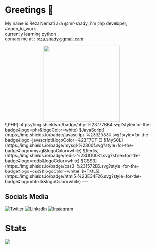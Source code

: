 # Greetings 👋
My name is Reza Nemati aka @mr-shady, i'm php developer, #open_to_work\
currently learning python\
contact me at : reza.shady@gmail.com
<div style="text-align:center;">
<a href="https://daramet.com/mr5hady" target="_blank"><img src="https://panel.daramet.com/static/media/daramet-coffe-donate.c1a300e884ac6f3c3877.png" width="250" ></a>
</div>
![PHP](https://img.shields.io/badge/php-%23777BB4.svg?style=for-the-badge&logo=php&logoColor=white) ![JavaScript](https://img.shields.io/badge/javascript-%23323330.svg?style=for-the-badge&logo=javascript&logoColor=%23F7DF1E) ![MySQL](https://img.shields.io/badge/mysql-%2300f.svg?style=for-the-badge&logo=mysql&logoColor=white) ![Redis](https://img.shields.io/badge/redis-%23DD0031.svg?style=for-the-badge&logo=redis&logoColor=white) ![CSS3](https://img.shields.io/badge/css3-%231572B6.svg?style=for-the-badge&logo=css3&logoColor=white) ![HTML5](https://img.shields.io/badge/html5-%23E34F26.svg?style=for-the-badge&logo=html5&logoColor=white)
---

## Socials Media
[![Twitter](https://img.shields.io/badge/Twitter-%231DA1F2.svg?logo=Twitter&logoColor=white)](https://twitter.com/RezaShady) [![LinkedIn](https://img.shields.io/badge/LinkedIn-%230077B5.svg?logo=linkedin&logoColor=white)](https://www.linkedin.com/in/reza-nemati-5812ba41/) [![Instagram](https://img.shields.io/badge/Instagram-%23E4405F.svg?logo=Instagram&logoColor=white)](https://www.instagram.com/reza_shady/)

# Stats
![](https://github-readme-stats.vercel.app/api?username=mr-shady&theme=dark&hide_border=false&include_all_commits=true&count_private=false)<br/>
